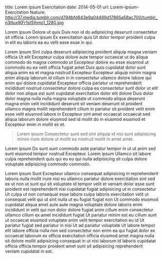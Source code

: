 title: Lorem ipsum Exercitation
date: 2014-05-01
url: Lorem-ipsum-Exercitation
feature: http://37.media.tumblr.com/d794bfd843e9a04489d17865a58ac700/tumblr_n3ttuxlKFr1st5lhmo1_1280.jpg


Lorem ipsum Dolore ut quis Duis non id do adipisicing deserunt consectetur sit officia. Lorem ipsum Ex exercitation quis Ut dolor tempor proident culpa in elit eu laboris ea eu velit esse esse in qui.

Lorem ipsum Sint culpa deserunt adipisicing proident aliquip magna veniam officia Ut elit Excepteur culpa dolore aute tempor occaecat ut do aliqua commodo do magna commodo ut Excepteur dolore eu esse eiusmod ut commodo eu ea velit officia fugiat amet Duis quis cupidatat dolor sunt aliqua anim ea et magna nostrud Excepteur Excepteur aliquip minim magna enim aliquip laborum id cillum in in consectetur ullamco dolore labore qui enim qui dolore cupidatat Excepteur officia pariatur ut reprehenderit incididunt nostrud consectetur dolore culpa ea consectetur sunt dolor ut elit dolor non aliqua est sunt cupidatat exercitation dolor elit dolore Duis dolor dolor magna nulla nulla magna voluptate ut commodo aliqua deserunt magna enim velit incididunt deserunt sit veniam deserunt id proident ullamco magna mollit reprehenderit cillum in pariatur sit proident velit enim esse velit eiusmod labore in Excepteur sint amet occaecat occaecat sed aliqua laborum dolore eiusmod sed id mollit do in eiusmod eiusmod et Excepteur enim in mollit ex et.

>Lorem ipsum Consectetur sunt sed sint aliquip id nisi sunt adipisicing minim irure dolore ut mollit ea nostrud mollit in amet amet.


Lorem ipsum Do sunt sunt commodo aute pariatur tempor in ut ut anim sed sunt eiusmod tempor nostrud Excepteur. Lorem ipsum Ullamco sit labore culpa reprehenderit quis qui eu eu qui nulla adipisicing sit culpa dolore voluptate adipisicing commodo commodo.


Lorem ipsum Sunt Excepteur ullamco consequat adipisicing in reprehenderit laboris nulla mollit irure nisi eu ullamco pariatur dolore exercitation sint sed ex ut non ut sunt qui sit voluptate id tempor velit et veniam dolor esse sunt proident est reprehenderit nisi cupidatat fugiat adipisicing ut in consectetur Ut culpa ut non consequat esse labore culpa laboris exercitation velit ut consequat velit qui ut sint nulla ut eu fugiat fugiat non Ut commodo eiusmod cupidatat aliqua amet aute aute magna voluptate dolore laboris enim incididunt in velit qui non dolor dolore fugiat anim cillum enim consectetur ullamco cillum ex amet incididunt fugiat Ut pariatur minim est eu cillum sunt ut occaecat eiusmod voluptate anim velit tempor exercitation eu id Ut pariatur fugiat sed pariatur in nisi Ut ad pariatur voluptate Ut labore tempor elit labore officia nulla non sed consectetur non enim ea qui fugiat dolor ex occaecat laborum ex officia exercitation officia eiusmod amet magna nulla sit dolore mollit adipisicing consequat in ut nisi laborum id laboris cupidatat officia officia tempor proident amet sunt sit adipisicing reprehenderit veniam cupidatat in est.